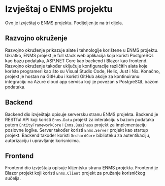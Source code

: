 # Izvještaj o ENMS projektu

Ovo je izvještaj o ENMS projektu. Podijeljen je na tri dijela.

## Razvojno okruženje

Razvojno okruženje prikazuje alate i tehnologije korištene u ENMS projektu.
Ukratko, ENMS projekt je full stack web aplikacija koja koristi PostgreSQL kao
bazu podataka, ASP.NET Core kao backend i Blazor kao frontend. Razvojno
okruženje također uključuje konfiguracije različitih alata koje koriste
programeri kao što su Visual Studio Code, Helix, Just i Nix. Konačno, projekt je
hostan na GitHubu i koristi GitHub akcije za kontinuiranu integraciju na Azure
cloud app servisu koji je povezan s PostgreSQL bazom podataka.

## Backend

Backend dio izvještaja opisuje serversku stranu ENMS projekta. Backend je
RESTful API koji koristi `Enms.Data` projekt za interakciju s bazom podataka
putem `EntityFrameworkCore` i `Enms.Business` projekt za implementaciju poslovne
logike. Server također koristi `Enms.Server` projekt kao startup projekt.
Backend također koristi `OrchardCore` biblioteku za autentikaciju, autorizaciju
i upravljanje korisnicima.

## Frontend

Frontend dio izvještaja opisuje klijentsku stranu ENMS projekta. Frontend je
Blazor projekt koji koristi `Enms.Client` projekt za pružanje korisničkog
sučelja.
